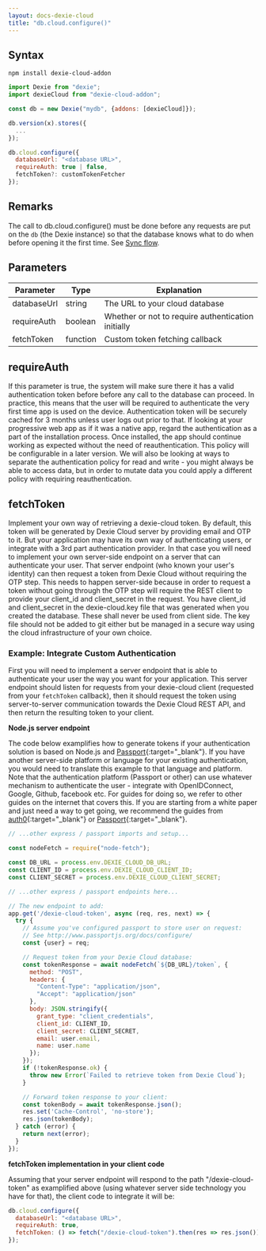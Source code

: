 ```yaml
---
layout: docs-dexie-cloud
title: "db.cloud.configure()"
---
```


## Syntax

```
npm install dexie-cloud-addon
```

```js
import Dexie from "dexie";
import dexieCloud from "dexie-cloud-addon";

const db = new Dexie("mydb", {addons: [dexieCloud]});

db.version(x).stores({
  ...
});

db.cloud.configure({
  databaseUrl: "<database URL>",
  requireAuth: true | false,
  fetchToken?: customTokenFetcher
});
```

## Remarks

The call to db.cloud.configure() must be done before any requests are put on the `db` (the Dexie instance) so that the database knows what to do when before opening it the first time. See [Sync flow](dexie-cloud-addon#sync-flow).

## Parameters

| Parameter   | Type     | Explanation                                        |
| ----------- | -------- | -------------------------------------------------- |
| databaseUrl | string   | The URL to your cloud database                     |
| requireAuth | boolean  | Whether or not to require authentication initially |
| fetchToken  | function | Custom token fetching callback                     |

## requireAuth

If this parameter is true, the system will make sure there it has a valid authentication token before before any call to the database can proceed. In practice, this means that the user will be required to authenticate the very first time app is used on the device. Authentication token will be securely cached for 3 months unless user logs out prior to that. If looking at your progressive web app as if it was a native app, regard the authentication as a part of the installation process. Once installed, the app should continue working as expected without the need of reauthentication. This policy will be configurable in a later version. We will also be looking at ways to separate the authentication policy for read and write - you might always be able to access data, but in order to mutate data you could apply a different policy with requiring reauthentication.

## fetchToken

Implement your own way of retrieving a dexie-cloud token. By default, this token will be generated by Dexie Cloud server by providing email and OTP to it.
But your application may have its own way of authenticating users, or integrate with a 3rd part authentication provider. In that case you will need to implement
your own server-side endpoint on a server that can authenticate your user. That server endpoint (who known your user's identity) can then request a token from Dexie Cloud without requiring the OTP step. This needs to happen server-side because in order to request a token without going through the OTP step will require the REST client to provide your client_id and client_secret in the request. You have client_id and client_secret in the dexie-cloud.key file that was generated when you created the database. These shall never be used from client side. The key file
should not be added to git either but be managed in a secure way using the cloud infrastructure of your own choice.

### Example: Integrate Custom Authentication

First you will need to implement a server endpoint that is able to authenticate your user the way you want for your application. This server endpoint should listen for requests from your dexie-cloud client (requested from your `fetchToken` callback), then it should request the token using server-to-server communication towards the Dexie Cloud REST API, and then return the resulting token to your client.

**Node.js server endpoint**

The code below examplifies how to generate tokens if your authentication solution is based on Node.js and [Passport](http://www.passportjs.org){:target="_blank"}. If you have another server-side platform or language for your existing authentication, you would need to translate this example to that language and platform. Note that the authentication platform (Passport or other) can use whatever mechanism to authenticate the user - integrate with OpenIDConnect, Google, Github, facebook etc. For guides for doing so, we refer to other guides on the internet
that covers this. If you are starting from a white paper and just need a way to get going, we recommend the guides from [auth0](https://auth0.com){:target="_blank"} or [Passport](http://www.passportjs.org){:target="_blank"}.

```js 
// ...other express / passport imports and setup...

const nodeFetch = require("node-fetch");

const DB_URL = process.env.DEXIE_CLOUD_DB_URL;
const CLIENT_ID = process.env.DEXIE_CLOUD_CLIENT_ID;
const CLIENT_SECRET = process.env.DEXIE_CLOUD_CLIENT_SECRET;

// ...other express / passport endpoints here...

// The new endpoint to add:
app.get('/dexie-cloud-token', async (req, res, next) => {
  try {
    // Assume you've configured passport to store user on request:
    // See http://www.passportjs.org/docs/configure/
    const {user} = req;

    // Request token from your Dexie Cloud database:
    const tokenResponse = await nodeFetch(`${DB_URL}/token`, {
      method: "POST",
      headers: {
        "Content-Type": "application/json",
        "Accept": "application/json"
      },
      body: JSON.stringify({
        grant_type: "client_credentials",
        client_id: CLIENT_ID,
        client_secret: CLIENT_SECRET,
        email: user.email,
        name: user.name
      });
    });
    if (!tokenResponse.ok) {
      throw new Error(`Failed to retrieve token from Dexie Cloud`);
    }

    // Forward token response to your client:
    const tokenBody = await tokenResponse.json();
    res.set('Cache-Control', 'no-store');
    res.json(tokenBody);
  } catch (error) {
    return next(error);
  }
});
```

**fetchToken implementation in your client code**

Assuming that your server endpoint will respond to the path "/dexie-cloud-token" as examplified above (using whatever server side technology you have for that),
the client code to integrate it will be:

```js
db.cloud.configure({
  databaseUrl: "<database URL>",
  requireAuth: true,
  fetchToken: () => fetch("/dexie-cloud-token").then(res => res.json())
});
```

